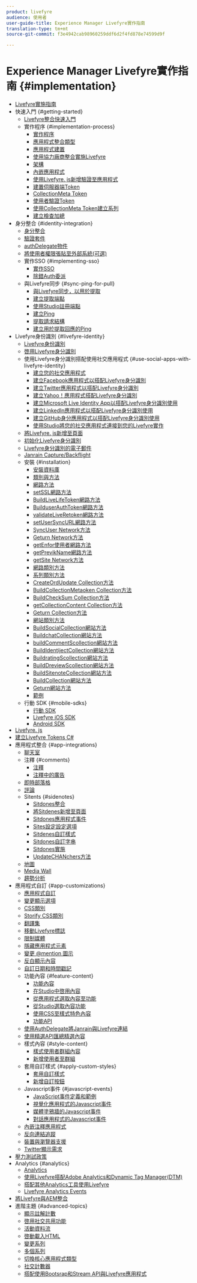 ```yaml
---
product: livefyre
audience: 使用者
user-guide-title: Experience Manager Livefyre實作指南
translation-type: tm+mt
source-git-commit: f3e4942cab98960259ddf6d2f4fd878e74599d9f

---
```



# Experience Manager Livefyre實作指南 {#implementation}

+ [Livefyre實施指南](home.md)
+ 快速入門 {#getting-started}
   + [Livefyre整合快速入門](c-getting-started/c-getting-started.md)
   + 實作程序 {#implementation-process}
      + [實作程序](c-getting-started/c-implementation-process/c-implementation-process.md)
      + [應用程式整合類型](c-getting-started/c-implementation-process/c-app-integration-types.md)
      + [應用程式建置](c-getting-started/designer-app-implementation.md)
      + [使用協力廠商整合實施Livefyre](c-app-integrations/implement-livefyre-3rd-party.md)
      + [架構](c-getting-started/c-implementation-process/c-architecture.md)
      + [內嵌應用程式](c-getting-started/c-implementation-process/c-using-livefyre.js-to-create-customize-and-use-apps-on-your-site.md)
      + [使用Livefyre. js新增驗證至應用程式](c-getting-started/c-implementation-process/c-add-authetication-to-an-app-using-livefyre.js.md)
      + [建置伺服器端Token](c-getting-started/c-implementation-process/c-build-server-side-tokens.md)
      + [CollectionMeta Token](c-getting-started/c-implementation-process/c-collectionmeta-tokent.md)
      + [使用者驗證Token](c-getting-started/c-implementation-process/c-user-auth-token.md)
      + [使用CollectionMeta Token建立系列](t-create-a-collectionmeta-token.md)
      + [建立檢查加總](c-creating-a-checksum.md)
+ 身分整合 {#identity-integration}
   + [身分整合](t-about-identity-integration/t-about-identity-integration.md)
   + [驗證套件](t-about-identity-integration/c-authorization-package.md)
   + [authDelegate物件](t-about-identity-integration/c-building-an-auth-delegate.md)
   + [將使用者權限張貼至外部系統(可選)](t-about-identity-integration/c-posting-user-permissions-to-external-systems.md)
   + 實作SSO {#implementing-sso}
      + [實作SSO](t-about-identity-integration/c-implementing-sso/c-implementing-sso.md)
      + [除錯Auth委派](t-about-identity-integration/c-implementing-sso/c-debugging-auth.md)
   + 與Livefyre同步 {#sync-ping-for-pull}
      + [與Livefyre同步，以用於提取](t-about-identity-integration/t-sync-with-livefyre-using-ping-for-pull/t-sync-with-livefyre-using-ping-for-pull.md)
      + [建立提取端點](t-about-identity-integration/t-sync-with-livefyre-using-ping-for-pull/t-build-the-pull-endpoint.md)
      + [使用Studio註冊端點](t-about-identity-integration/t-sync-with-livefyre-using-ping-for-pull/c-register-the-endpoint-with-studio.md)
      + [建立Ping](t-about-identity-integration/t-sync-with-livefyre-using-ping-for-pull/t-build-the-ping.md)
      + [提取請求結構](t-about-identity-integration/t-sync-with-livefyre-using-ping-for-pull/t-pull-request-structure.md)
      + [建立用於提取回應的Ping](t-about-identity-integration/t-sync-with-livefyre-using-ping-for-pull/c-build-the-ping-for-pull-response.md)
+ Livefyre身份識別 {#livefyre-identity}
   + [Livefyre身份識別](c-livefyre-identity-comp/c-livefyre-identity-comp.md)
   + [啓用Livefyre身分識別](c-livefyre-identity-comp/t-enable-livefyre-identity.md)
   + 使用Livefyre身分識別搭配使用社交應用程式 {#use-social-apps-with-livefyre-identity}
      + [建立您的社交應用程式](c-livefyre-identity-comp/t-create-your-social-apps.md)
      + [建立Facebook應用程式以搭配Livefyre身分識別](c-livefyre-identity-comp/t-create-a-facebook-app-for-use-with-livefyre-identity.md)
      + [建立Twitter應用程式以搭配Livefyre身分識別](c-livefyre-identity-comp/t-create-a-twitter-app-for-use-with-livefyre-identity.md)
      + [建立Yahoo！應用程式搭配Livefyre身分識別](c-livefyre-identity-comp/t-create-a-yahoo-app-for-use-with-livefyre-identity.md)
      + [建立Microsoft Live Identity App以搭配Livefyre身分識別使用](c-livefyre-identity-comp/t-create-a-microsoft-live-id-app-for-use-with-livefyre-identity.md)
      + [建立LinkedIn應用程式以搭配Livefyre身分識別使用](c-livefyre-identity-comp/t-create-a-linkedin-app-for-use-with-livefyre-identity.md)
      + [建立GitHub身分應用程式以搭配Livefyre身分識別使用](c-livefyre-identity-comp/c-create-a-github-identity.md)
      + [使用Studio將您的社交應用程式連接到您的Livefyre實作](c-livefyre-identity-comp/t-using-studio-to-connect-your-social-apps-to-your-livefyre-implementation.md)
   + [將Livefyre. js新增至頁面](c-livefyre-identity-comp/t-add-livefyre.js-to-the-page.md)
   + [初始化Livefyre身分識別](c-livefyre-identity-comp/t-initialize-livefyre-identity.md)
   + [Livefyre身分識別的電子郵件](c-livefyre-identity-comp/c-emails-for-livefyre-identity.md)
   + [Janrain Capture/Backflight](c-livefyre-identity-comp/c-janrain-capture-backplane-comp.md)
   + 安裝 {#installation}
      + [安裝資料庫](c-installing-libraries/c-installing-libraries.md)
      + [類別與方法](c-installing-libraries/c-methods-livefyre.md)
      + [網路方法](c-installing-libraries/c-network-methods.md)
      + [setSSL網路方法](c-installing-libraries/r-setssl-method.md)
      + [BuildLiveLifeToken網路方法](c-installing-libraries/r-buildlivefyretoken-method.md)
      + [BuilduserAuthToken網路方法](c-installing-libraries/r-builduserauthtoken-method.md)
      + [validateLiveRetoken網路方法](c-installing-libraries/c-validatelivefyretoken-network-method.md)
      + [setUserSyncURL網路方法](c-installing-libraries/r-setusersyncurl-method.md)
      + [SyncUser Network方法](c-installing-libraries/r-syncuser-method.md)
      + [Geturn Network方法](c-installing-libraries/r-geturn-method.md)
      + [getEnfor使用者網路方法](c-installing-libraries/r-geturnforuser-method.md)
      + [getPrevikName網路方法](c-installing-libraries/r-getnetworkname-method.md)
      + [getSite Network方法](c-installing-libraries/r-getsite-method.md)
      + [網路類別方法](c-installing-libraries/c-network-class-methods.md)
      + [系列類別方法](c-installing-libraries/c-collection-methods.md)
      + [CreateOrdUpdate Collection方法](c-installing-libraries/r-createorupdate-collection-method.md)
      + [BuildCollectionMetaoken Collection方法](c-installing-libraries/r-buildcollectionmetatoken-collection-method.md)
      + [BuildCheckSum Collection方法](c-installing-libraries/r-buildchecksum-collection-method.md)
      + [getCollectionContent Collection方法](c-installing-libraries/t-getcollectioncontent-collection-method.md)
      + [Geturn Collection方法](c-installing-libraries/r-geturn-collection-method.md)
      + [網站類別方法](c-installing-libraries/c-site-methods.md)
      + [BuildSocialCollection網站方法](c-installing-libraries/r-buildblogcollection-site-method.md)
      + [BuildchatCollection網站方法](c-installing-libraries/r-buildchatcollection-site-method.md)
      + [buildCommentScollection網站方法](c-installing-libraries/r-buildcommentscollection-site-method.md)
      + [BuildIdentijectCollection網站方法](c-installing-libraries/r-buildcountingcollection-site-method.md)
      + [BuildratingScollection網站方法](c-installing-libraries/r-buildratingscollection-site-method.md)
      + [BuildDreviewScollection網站方法](c-installing-libraries/r-buildreviewscollection-site-method.md)
      + [BuildSitenoteCollection網站方法](c-installing-libraries/r-buildsitenotescollection-site-method.md)
      + [BuildCollection網站方法](c-installing-libraries/r-buildcollection-site-method.md)
      + [Geturn網站方法](c-installing-libraries/r-geturn-site-method.md)
      + [範例](c-installing-libraries/c-libraries-examples.md)
   + 行動 SDK {#mobile-sdks}
      + [行動 SDK](c-mobile-sdks/c-mobile-sdks.md)
      + [Livefyre iOS SDK](c-mobile-sdks/c-livefyre-ios-sdk.md)
      + [Android SDK](c-mobile-sdks/c-android-sdk.md)
+ [Livefyre. js](c-livefyre.js.md)
+ [建立Livefyre Tokens C#](c-creating-livefyre-tokens-c-.md)
+ 應用程式整合 {#app-integrations}
   + [聊天室](c-app-integrations/c-app-integratios-chat.md)
   + 注釋 {#comments}
      + [注釋](c-app-integrations/c-comments-integration/c-comments-integration.md)
      + [注釋中的廣告](c-app-integrations/c-comments-integration/c-ads-in-comments-integration.md)
   + [即時部落格](c-app-integrations/c-live-blog-integration.md)
   + [評論](c-app-integrations/c-reviews-integration.md)
   + Sitents {#sidenotes}
      + [Sitdones整合](c-app-integrations/c-sidenotes-integration/r-sidenotes-integration.md)
      + [將Sitdenes新增至頁面](c-app-integrations/c-sidenotes-integration/r-adding-sidenotes-to-a-page.md)
      + [Sitdones應用程式事件](c-app-integrations/c-sidenotes-integration/r-app-events.md)
      + [Sites設定設定選項](c-app-integrations/c-sidenotes-integration/r-configuration-options.md)
      + [Sitdenes自訂樣式](c-app-integrations/c-sidenotes-integration/r-custom-styles.md)
      + [Sitdones自訂字串](c-app-integrations/c-sidenotes-integration/r-custom-strings.md)
      + [Sitdones實施](c-app-integrations/c-sidenotes-integration/r-sidenotes-implementation.md)
      + [UpdateCHANchers方法](c-app-integrations/c-sidenotes-integration/update-anchors-method.md)
   + [地圖](c-app-integrations/c-map-integration.md)
   + [Media Wall](c-app-integrations/c-media-wall-integration.md)
   + [趨勢分析](c-app-integrations/c-trending-integration.md)
+ 應用程式自訂 {#app-customizations}
   + [應用程式自訂](c-app-customizations/c-app-customizations.md)
   + [變更顯示選項](c-app-customizations/c-change-display-options.md)
   + [CSS類別](c-app-customizations/c-css-classes.md)
   + [Storify CSS類別](c-app-customizations/c-storify-css-classes.md)
   + [翻譯集](c-app-customizations/c-translation-sets.md)
   + [移動Livefyre標誌](c-app-customizations/c-move-the-livefyre-logo.md)
   + [限制媒體](c-app-customizations/c-restrict-media.md)
   + [隱藏應用程式元素](c-app-customizations/c-hide-app-elements.md)
   + [變更 @mention 圖示](c-app-customizations/c-change-mention-icon.md)
   + [反白顯示內容](c-app-customizations/c-highlight-content.md)
   + [自訂日期和時間戳記](c-app-customizations/c-date-time-stamp.md)
   + 功能內容 {#feature-content}
      + [功能內容](c-app-customizations/t-feature-content.md)
      + [在Studio中啓用內容](c-app-customizations/t-enable-featuring-content-in-studio.md)
      + [從應用程式選取內容至功能](c-app-customizations/t-select-content-to-feature.md)
      + [從Studio選取內容功能](c-app-customizations/t-select-content-to-feature-from-studio.md)
      + [使用CSS至樣式特色內容](c-app-customizations/c-use-css-to-style-featured-content.md)
      + [功能API](c-app-customizations/c-feature-apis.md)
   + [使用AuthDelegate將Janrain與Livefyre連結](c-app-customizations/c-connecting-janrain-to-livefyre-using-authdelegate.md)
   + [使用精選API匯總精選內容](c-app-customizations/c-aggregated-featured-content-using-the-featured-apis.md)
   + 樣式內容 {#style-content}
      + [樣式使用者群組內容](c-app-customizations/c-style-user-group-content.md)
      + [新增使用者至群組](c-app-customizations/c-adding-users-to-groups.md)
   + 套用自訂樣式 {#apply-custom-styles}
      + [套用自訂樣式](c-app-customizations/c-applying-custom-styles-.md)
      + [新增自訂按鈕](c-app-customizations/t-add-custom-buttons.md)
   + Javascript事件 {#javascript-events}
      + [JavaScript事件定義和範例](c-app-customizations/c-javascript-events.md)
      + [視覺化應用程式的Javascript事件](c-app-customizations/c-javascript-events-for-visualization-apps.md)
      + [媒體塗鴉牆的Javascript事件](c-app-customizations/c-javascript-events-media-wall.md)
      + [對話應用程式的Javascript事件](c-app-customizations/c-javascript-events-for-conversation-apps.md)
   + [內嵌注釋應用程式](c-app-customizations/c-embed-a-comments-app.md)
   + [反向連結追蹤](c-app-customizations/c-referral-tracking.md)
   + [裝置與瀏覽器支援](c-app-customizations/c-device-and-browser-support.md)
   + [Twitter顯示需求](c-app-customizations/c-twitter-display-requirements.md)
+ [壓力測試政策](c-stress-test-policy.md)
+ Analytics {#analytics}
   + [Analytics](livefyre-analytics/livefyre-analytics.md)
   + [使用Livefyre搭配Adobe Analytics和Dynamic Tag Manager(DTM)](livefyre-analytics/c-use-livefyre-with-adobe-analytics.md)
   + [搭配其他Analytics工具使用Livefyre](livefyre-analytics/c-livefyre-analytics.md)
   + [Livefyre Analytics Events](livefyre-analytics/c-livefyre-analytics-events.md)
+ [將Livefyre與AEM整合](c-livefyre-aem-integration.md)
+ 進階主題 {#advanced-topics}
   + [顯示註解計數](c-advanced-topics/t-display-comment-count.md)
   + [啓用社交共用功能](c-advanced-topics/c-enabling-social-sharing.md)
   + [活動資料流](c-advanced-topics/c-activity-stream.md)
   + [啓動載入HTML](c-advanced-topics/c-bootstrap-html.md)
   + [變更系列](c-advanced-topics/c-change-collection.md)
   + [多個系列](c-advanced-topics/c-multiple-collections.md)
   + [切換核心應用程式類型](c-advanced-topics/c-switch-core-app-types.md)
   + [社交計數器](c-advanced-topics/c-social-counter.md)
   + [搭配使用Bootsrap和Stream API與Livefyre應用程式](c-advanced-topics/bootstrap-stream-api.md)
